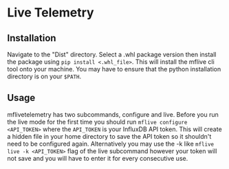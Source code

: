 # Live Telemetry

## Installation

Navigate to the "Dist" directory. Select a .whl package version then install the package 
using `pip install <.whl_file>`. This will install the mflive cli tool onto
your machine. You may have to ensure that the python installation directory is on your
`$PATH`.

## Usage

mflivetelemetry has two subcommands, configure and live. Before you run the live mode
for the first time you should run `mflive configure <API_TOKEN>` where the
`API_TOKEN` is your InfluxDB API token. This will create a hidden file in your home 
directory to save the API token so it shouldn't need to be configured again. Alternatively 
you may use the -k like `mflive live -k <API_TOKEN>` flag of the live subcommand 
however your token will not save and you will have to enter it for every consecutive use.